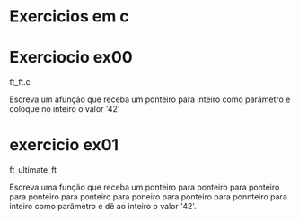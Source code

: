# Exercicios em c

# Exerciocio ex00

ft_ft.c

Escreva um afunção que receba um ponteiro para inteiro como parãmetro e coloque no inteiro o valor '42'

# exercicio ex01

ft_ultimate_ft

Escreva uma função que receba um ponteiro para ponteiro para ponteiro para ponteiro 
para ponteiro para poneiro para ponteiro para ponnteiro para inteiro como parâmetro e dê ao inteiro o
valor '42'.

